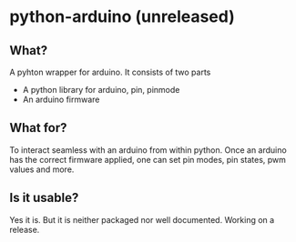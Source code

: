 # python-arduino (unreleased)

## What?

A pyhton wrapper for arduino. It consists of two parts

* A python library for arduino, pin, pinmode 
* An arduino firmware

## What for?

To interact seamless with an arduino from within python. Once an arduino has the correct firmware applied, one can set pin modes, pin states, pwm values and more.

## Is it usable?

Yes it is. But it is neither packaged nor well documented. Working on a release.


